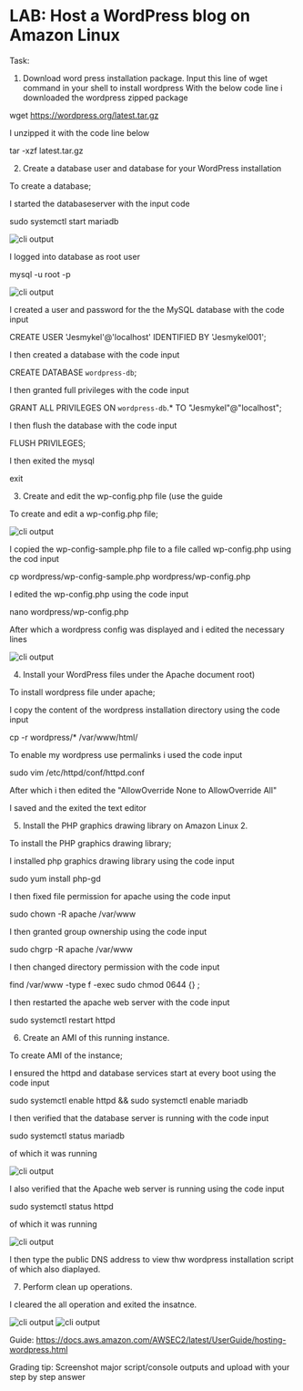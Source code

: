 # LAB:  Host a WordPress blog on Amazon Linux 

Task:

1. Download word press installation package.
Input this line of wget command in your shell to install wordpress 
With the below code line i downloaded the wordpress zipped package
 
wget https://wordpress.org/latest.tar.gz

I unzipped it with the code line below

tar -xzf latest.tar.gz

2. Create a database user and database for your WordPress installation

To create a database;

I started the databaseserver with the input code

sudo systemctl start mariadb

![cli output](Images/create%20database.png)

I logged into database as root user 

mysql -u root -p

![cli output](Images/database%20creation.png)

I created a user and password for the the MySQL database with the code input

CREATE USER 'Jesmykel'@'localhost' IDENTIFIED BY 'Jesmykel001';

I then created a database with the code input

CREATE DATABASE `wordpress-db`;

I then granted full privileges with the code input

GRANT ALL PRIVILEGES ON `wordpress-db`.* TO "Jesmykel"@"localhost";

I then flush the database with the code input 

FLUSH PRIVILEGES;

I then exited the mysql

exit

3. Create and edit the wp-config.php file (use the guide

To create and edit a wp-config.php file;

![cli output](Images/wp-config.png)

I copied the wp-config-sample.php file to a file called wp-config.php using the cod input

cp wordpress/wp-config-sample.php wordpress/wp-config.php

I edited the wp-config.php using the code input

nano wordpress/wp-config.php

After which a wordpress config was displayed and i edited the necessary lines

![cli output](Images/database%20renaming.png)

4. Install your WordPress files under the Apache document root)

To install wordpress file under apache;

I copy the content of the wordpress installation directory using the code input

cp -r wordpress/* /var/www/html/

To enable my wordpress use permalinks i used the code input

sudo vim /etc/httpd/conf/httpd.conf

After which i then edited the "AllowOverride None to AllowOverride All"

I saved and the exited the text editor

5. Install the PHP graphics drawing library on Amazon Linux 2.

To install the PHP graphics drawing library;

I installed php graphics drawing library using the code input

sudo yum install php-gd

I then fixed file permission for apache using the code input

sudo chown -R apache /var/www

I then granted group ownership using the code input

sudo chgrp -R apache /var/www

I then changed directory permission with the code input

find /var/www -type f -exec sudo chmod 0644 {} \;

I then restarted the apache web server with the code input

sudo systemctl restart httpd

6. Create an AMI of this running instance.

To create AMI of the instance;

I ensured the httpd and database services start at every boot using the code input

sudo systemctl enable httpd && sudo systemctl enable mariadb

I then verified that the database server is running  with the code input

 sudo systemctl status mariadb

of which it was running

![cli output](Images/mariadb%20status.png)

I also verified that the Apache web server is running using the code input

sudo systemctl status httpd

of which it was running

![cli output](Images/httpd%20status.png)

I then type the public DNS address to view thw wordpress installation script of which also diaplayed.

7. Perform clean up operations.

I cleared the all operation and exited the insatnce.

![cli output](Images/wordpress%20homepage.png)
![cli output](Images/wordpress%20homepage%202.png)





Guide:
https://docs.aws.amazon.com/AWSEC2/latest/UserGuide/hosting-wordpress.html

Grading tip:  Screenshot major script/console outputs and upload with your step by step answer
